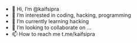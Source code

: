 - 👋 Hi, I’m @kaifsipra
- 👀 I’m interested in coding, hacking, programming
- 🌱 I’m currently learning hacking
- 💞️ I’m looking to collaborate on ...
- 📫 How to reach me t.me/kaifsipra

<!---
kaifsipra/kaifsipra is a ✨ special ✨ repository because its `README.md` (this file) appears on your GitHub profile.
You can click the Preview link to take a look at your changes.
--->
